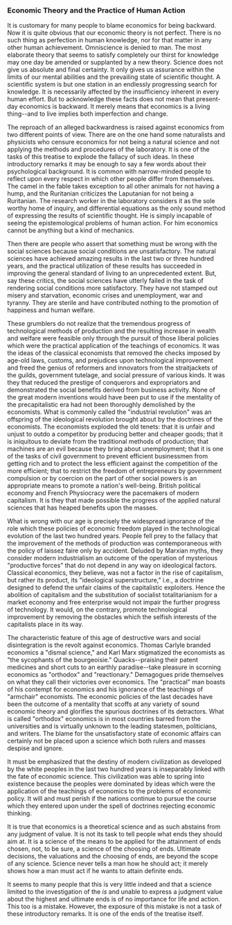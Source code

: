 ### Economic Theory and the Practice of Human Action

It is customary for many people to blame economics for being backward. Now it is quite obvious that our economic theory is not perfect. There is no such thing as perfection in human knowledge, nor for that matter in any other human achievement. Omniscience is denied to man. The most elaborate theory that seems to satisfy completely our thirst for knowledge may one day be amended or supplanted by a new theory. Science does not give us absolute and final certainty. It only gives us assurance within the limits of our mental abilities and the prevailing state of scientific thought. A scientific system is but one station in an endlessly progressing search for knowledge. It is necessarily affected by the insufficiency inherent in every human effort. But to acknowledge these facts does not mean that present-day economics is backward. It merely means that economics is a living thing--and to live implies both imperfection and change.

The reproach of an alleged backwardness is raised against economics from two different points of view. There are on the one hand some naturalists and physicists who censure economics for not being a natural science and not applying the methods and procedures of the laboratory. It is one of the tasks of this treatise to explode the fallacy of such ideas. In these introductory remarks it may be enough to say a few words about their psychological background. It is common with narrow-minded people to reflect upon every respect in which other people differ from themselves. The camel in the fable takes exception to all other animals for not having a hump, and the Ruritanian criticizes the Laputanian for not being a Ruritanian. The research worker in the laboratory considers it as the sole worthy home of inquiry, and differential equations as the only sound method of expressing the results of scientific thought. He is simply incapable of seeing the epistemological problems of human action. For him economics cannot be anything but a kind of mechanics.

Then there are people who assert that something must be wrong with the social sciences because social conditions are unsatisfactory. The natural sciences have achieved amazing results in the last two or three hundred years, and the practical utilization of these results has succeeded in improving the general standard of living to an unprecedented extent. But, say these critics, the social sciences have utterly failed in the task of rendering social conditions more satisfactory. They have not stamped out misery and starvation, economic crises and unemployment, war and tyranny. They are sterile and have contributed nothing to the promotion of happiness and human welfare.

These grumblers do not realize that the tremendous progress of technological methods of production and the resulting increase in wealth and welfare were feasible only through the pursuit of those liberal policies which were the practical application of the teachings of economics. It was the ideas of the classical economists that removed the checks imposed by age-old laws, customs, and prejudices upon technological improvement and freed the genius of reformers and innovators from the straitjackets of the guilds, government tutelage, and social pressure of various kinds. It was they that reduced the prestige of conquerors and expropriators and demonstrated the social benefits derived from business activity. None of the great modern inventions would have been put to use if the mentality of the precapitalistic era had not been thoroughly demolished by the economists. What is commonly called the "industrial revolution" was an offspring of the ideological revolution brought about by the doctrines of the economists. The economists exploded the old tenets: that it is unfair and unjust to outdo a competitor by producing better and cheaper goods; that it is iniquitous to deviate from the traditional methods of production; that machines are an evil because they bring about unemployment; that it is one of the tasks of civil government to prevent efficient businessmen from getting rich and to protect the less efficient against the competition of the more efficient; that to restrict the freedom of entrepreneurs by government compulsion or by coercion on the part of other social powers is an appropriate means to promote a nation's well-being. British political economy and French Physiocracy were the pacemakers of modern capitalism. It is they that made possible the progress of the applied natural sciences that has heaped benefits upon the masses.

What is wrong with our age is precisely the widespread ignorance of the role which these policies of economic freedom played in the technological evolution of the last two hundred years. People fell prey to the fallacy that the improvement of the methods of production was contemporaneous with the policy of laissez faire only by accident. Deluded by Marxian myths, they consider modern industrialism an outcome of the operation of mysterious "productive forces" that do not depend in any way on ideological factors. Classical economics, they believe, was not a factor in the rise of capitalism, but rather its product, its "ideological superstructure," i.e., a doctrine designed to defend the unfair claims of the capitalistic exploiters. Hence the abolition of capitalism and the substitution of socialist totalitarianism for a market economy and free enterprise would not impair the further progress of technology. It would, on the contrary, promote technological improvement by removing the obstacles which the selfish interests of the capitalists place in its way.

The characteristic feature of this age of destructive wars and social disintegration is the revolt against economics. Thomas Carlyle branded economics a "dismal science," and Karl Marx stigmatized the economists as "the sycophants of the bourgeoisie." Quacks--praising their patent medicines and short cuts to an earthly paradise--take pleasure in scorning economics as "orthodox" and "reactionary." Demagogues pride themselves on what they call their victories over economics. The "practical" man boasts of his contempt for economics and his ignorance of the teachings of "armchair" economists. The economic policies of the last decades have been the outcome of a mentality that scoffs at any variety of sound economic theory and glorifies the spurious doctrines of its detractors. What is called "orthodox" economics is in most countries barred from the universities and is virtually unknown to the leading statesmen, politicians, and writers. The blame for the unsatisfactory state of economic affairs can certainly not be placed upon a science which both rulers and masses despise and ignore.

It must be emphasized that the destiny of modern civilization as developed by the white peoples in the last two hundred years is inseparably linked with the fate of economic science. This civilization was able to spring into existence because the peoples were dominated by ideas which were the application of the teachings of economics to the problems of economic policy. It will and must perish if the nations continue to pursue the course which they entered upon under the spell of doctrines rejecting economic thinking.

It is true that economics is a theoretical science and as such abstains from any judgment of value. It is not its task to tell people what ends they should aim at. It is a science of the means to be applied for the attainment of ends chosen, not, to be sure, a science of the choosing of ends. Ultimate decisions, the valuations and the choosing of ends, are beyond the scope of any science. Science never tells a man how he should act; it merely shows how a man must act if he wants to attain definite ends.

It seems to many people that this is very little indeed and that a science limited to the investigation of the *is* and unable to express a judgment value about the highest and ultimate ends is of no importance for life and action. This too is a mistake. However, the exposure of this mistake is not a task of these introductory remarks. It is one of the ends of the treatise itself.